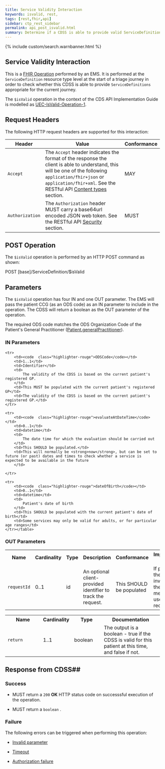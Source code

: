 ```yaml
---
title: Service Validity Interaction
keywords: isvalid, rest,
tags: [rest,fhir,api]
sidebar: ctp_rest_sidebar
permalink: api_post_isvalid.html
summary: Determine if a CDSS is able to provide valid ServiceDefinitions for a given context 
---
```

  
{% include custom/search.warnbanner.html %}
## Service Validity Interaction ##

This is a [FHIR Operation](https://www.hl7.org/fhir/stu3/operations.html) performed by an EMS. It is performed at the `ServiceDefinition` resource type level at the start of a triage journey in order to check whether this CDSS is able to provide `ServiceDefinitions` appropriate for the current journey.

The `$isValid` operation in the context of the CDS API Implementation Guide is modelled as [UEC-IsValid-Operation-1](https://fhir.nhs.uk/STU3/OperationDefinition/UEC-IsValid-Operation-1).

## Request Headers ##

The following HTTP request headers are supported for this interaction:


| Header               | Value |Conformance |
|----------------------|-------|-------|
| `Accept`      | The `Accept` header indicates the format of the response the client is able to understand, this will be one of the following `application/fhir+json` or `application/fhir+xml`. See the RESTful API [Content types](api_general_guidance.html#content-types) section. | MAY |
| `Authorization`      | The `Authorization` header MUST carry a base64url encoded JSON web token. See the RESTful API [Security](api_security.html) section. | MUST |  

## POST Operation

The `$isValid` operation is performed by an HTTP POST command as shown:

<div markdown="span" class="alert alert-success" role="alert">
POST [base]/ServiceDefinition/$isValid
</div>

## Parameters ##

The `$isValid` operation has four IN and one OUT parameter. The EMS will pass the patient CCG (as an ODS code) as an IN parameter to include in the operation. The CDSS will return a boolean as the OUT parameter of the operation.

The required ODS code matches the ODS Organization Code of the Patient's General Practitioner ([Patient.generalPractitioner](api_patient.html)).

### IN Parameters ##  


<table  style="min-width:100%;width:100%">
    <tr>
        <th  style="width:10%;">Name</th>
        <th style="width:5%;">Cardinality</th>
        <th  style="width:5%;">Type</th>
        <th  style="width:35%;">Description</th>
        <th  style="width:10%;">Conformance</th>
        <th  style="width:35%;">Implementation Guidance</th>
    </tr>
    <tr>
        <td><code  class="highlighter-rouge">requestId</code></td>
        <td>0..1</td>
        <td>id</td>
        <td>An optional client-provided identifier to track the request.</td>
        <td>This SHOULD be populated</td>
        <td>
            If populated then each invocation of the $isValid method MUST use a unique requestId
        </td>
    </tr>

    <tr>
        <td><code  class="highlighter-rouge">ODSCode</code></td>
        <td>1..1</td>
        <td>Identifier</td>
        <td>
            The validity of the CDSS is based on the current patient's registered GP.
        </td>
        <td>This MUST be populated with the current patient's registered GP</td>
        <td>The validity of the CDSS is based on the current patient's registered GP.</td>
    </tr>

    <tr>
        <td><code  class="highlighter-rouge">evaluateAtDateTime</code></td>
        <td>0..1</td>
        <td>datetime</td>
        <td>
            The date time for which the evaluation should be carried out
        </td>
        <td>This SHOULD be populated.</td>
        <td>This will normally be <strong>now</strong>, but can be set to future (or past) dates and times to check whether a service is expected to be available in the future
        </td>

    </tr>

    <tr>
        <td><code  class="highlighter-rouge">dateOfBirth</code></td>
        <td>0..1</td>
        <td>datetime</td>
        <td>
            Patient's date of birth
        </td>
        <td>This SHOULD be populated with the current patient's date of birth</td>
        <td>Some services may only be valid for adults, or for particular age ranges</td>
    </tr></table>

### OUT Parameters ###

<table  style="min-width:100%;width:100%">
<tr>
<th  style="width:25%;">Name</th>
<th style="width:10%;">Cardinality</th>
<th  style="width:20%;">Type</th>
<th  style="width:40%;">Documentation</th>
</tr>
<tr>
<td><code  class="highlighter-rouge">return</code></td>
<td>1..1</td>
<td>boolean</td>
<td>
The output is a boolean - true if the CDSS is valid for this patient at this time, and false if not.
</td>
</tr>
</table>


## Response from CDSS##

  

### Success ###

* MUST return a <code  class="highlighter-rouge">200</code> **OK** HTTP status code on successsful execution of the operation.

* MUST return a <code  class="highlighter-rouge">boolean</code> .

### Failure ###

The following errors can be triggered when performing this operation:

*  [Invalid parameter](api_errorhandling.html#parameters)

*  [Timeout](api_errorhandling.html#time-out)

*  [Authorization failure](api_errorhandling.html)
<!--stackedit_data:
eyJoaXN0b3J5IjpbLTgwNjAyNjA3OCwtMTY0NTgwMjEyMywtMj
AxNjUxNTUxMCwtMTM1NTE3ODYzNiwtNDM4NzA5NzMzXX0=
-->